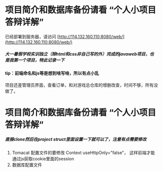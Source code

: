 # 项目简介和数据库备份请看 “个人小项目答辩详解”

已经部署到服务器，请访问 [http://114.132.160.110:8080/web/](http://114.132.160.110:8080/web/)





##### 大一暑假学校实训独立（除html和css非自己写的外）完成的javaweb项目，也是我第一个项目，特此记录一下

#### tip：前端命名和js等是想到啥写啥，所以有点小乱



项目还差管理员界面，查看订单，和对游戏总仓库的增删改查，时间不够，所有没做了。

# 项目简介和数据库备份请看 “个人小项目答辩详解”
##### 直接clone然后在project struct里面设置一下就可以了，注意有点需要修改
1. Tomacat 配置文件的要修改  Context useHttpOnly="false"， 这样前端才能通过js获取cookie里面的session
2. 数据库配置文件

